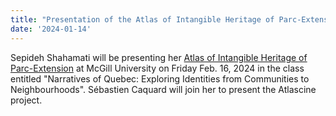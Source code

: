 ```yaml
---
title: "Presentation of the Atlas of Intangible Heritage of Parc-Extension at McGill"
date: '2024-01-14'
---
```


Sepideh Shahamati will be presenting her [Atlas of Intangible Heritage of Parc-Extension](https://rs-atlascine.concordia.ca/parcextension/index.html) at McGill University on Friday Feb. 16, 2024 in the class entitled "Narratives of Quebec: Exploring Identities from Communities to Neighbourhoods". Sébastien Caquard will join her to present the Atlascine project.
